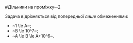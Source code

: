 #Дільники на проміжку--2

Задача відрізняється від попередньої *лише* обмеженнями:

- ~1 \le A~;
- ~B \le 10^7~;
- ~A \le B \le A+10^6~.﻿
